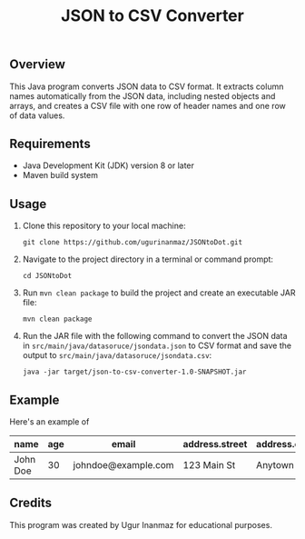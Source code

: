 <!DOCTYPE html>
<html>

  <body>
    <header>
      <h1>JSON to CSV Converter</h1>
    </header>
    <main>
      <h2>Overview</h2>
      <p>
        This Java program converts JSON data to CSV format. It extracts column
        names automatically from the JSON data, including nested objects and
        arrays, and creates a CSV file with one row of header names and one row
        of data values.
      </p>
      <h2>Requirements</h2>
      <ul>
        <li>Java Development Kit (JDK) version 8 or later</li>
        <li>Maven build system</li>
      </ul>
      <h2>Usage</h2>
      <ol>
        <li>
          Clone this repository to your local machine:
          <pre><code>git clone https://github.com/ugurinanmaz/JSONtoDot.git</code></pre>
        </li>
        <li>
          Navigate to the project directory in a terminal or command prompt:
          <pre><code>cd JSONtoDot</code></pre>
        </li>
        <li>
          Run <code>mvn clean package</code> to build the project and create an
          executable JAR file:
          <pre><code>mvn clean package</code></pre>
        </li>
        <li>
          Run the JAR file with the following command to convert the JSON data in
          <code>src/main/java/datasoruce/jsondata.json</code> to CSV format and
          save the output to <code>src/main/java/datasoruce/jsondata.csv</code>:
          <pre><code>java -jar target/json-to-csv-converter-1.0-SNAPSHOT.jar</code></pre>
        </li>
      </ol>
      <h2>Example</h2>
       <p>Here's an example of
         </p>
<table>
<thead>
<tr>
<th>name</th>
<th>age</th>
<th>email</th>
<th>address.street</th>
<th>address.city</th>
<th>address.state</th>
<th>address.zip</th>
<th>phone_numbers[0].type</th>
<th>phone_numbers[0].number</th>
<th>phone_numbers[1].type</th>
<th>phone_numbers[1].number</th>
</tr>
</thead>
<tbody>
<tr>
<td>John Doe</td>
<td>30</td>
<td>johndoe@example.com</td>
<td>123 Main St</td>
<td>Anytown</td>
<td>CA</td>
<td>12345</td>
<td>home</td>
<td>555-1234</td>
<td>work</td>
<td>555-5678</td>
</tr>
</tbody>
</table>
<h2>Credits</h2>
<p>This program was created by Ugur Inanmaz for educational purposes.</p>
</main>

  </body>
</html>
